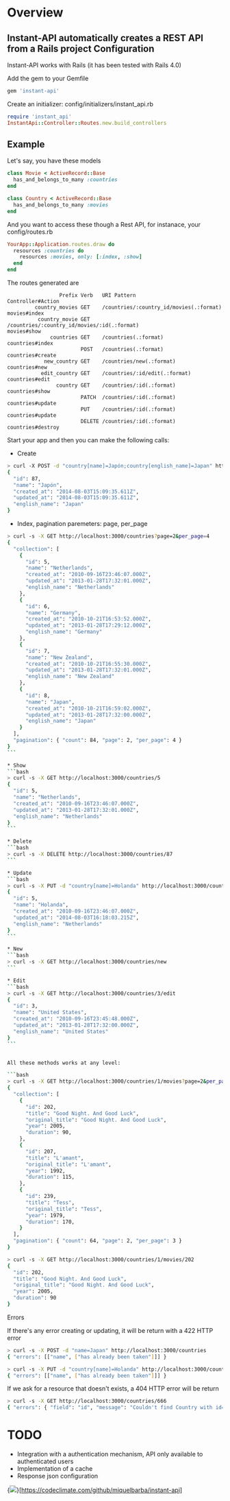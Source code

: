 # Overview

Instant-API automatically creates a REST API from a Rails project
Configuration
---

Instant-API works with Rails (it has been tested with Rails 4.0)

Add the gem to your Gemfile
```ruby
gem 'instant-api'
```

Create an initializer: config/initializers/instant_api.rb
```ruby
require 'instant_api'
InstantApi::Controller::Routes.new.build_controllers
```


Example
---

Let's say, you have these models
```ruby
class Movie < ActiveRecord::Base
  has_and_belongs_to_many :countries
end

class Country < ActiveRecord::Base
  has_and_belongs_to_many :movies
end
```

And you want to access these though a Rest API, for instanace, your config/routes.rb

```ruby
YourApp::Application.routes.draw do
  resources :countries do
    resources :movies, only: [:index, :show]
  end
end
```

The routes generated are

```
                 Prefix Verb   URI Pattern                                                     Controller#Action
         country_movies GET    /countries/:country_id/movies(.:format)                         movies#index
          country_movie GET    /countries/:country_id/movies/:id(.:format)                     movies#show
              countries GET    /countries(.:format)                                            countries#index
                        POST   /countries(.:format)                                            countries#create
            new_country GET    /countries/new(.:format)                                        countries#new
           edit_country GET    /countries/:id/edit(.:format)                                   countries#edit
                country GET    /countries/:id(.:format)                                        countries#show
                        PATCH  /countries/:id(.:format)                                        countries#update
                        PUT    /countries/:id(.:format)                                        countries#update
                        DELETE /countries/:id(.:format)                                        countries#destroy
```

Start your app and then you can make the following calls:

* Create
```bash
> curl -X POST -d "country[name]=Japón;country[english_name]=Japan" http://localhost:3000/countries
{
  "id": 87,
  "name": "Japón",
  "created_at": "2014-08-03T15:09:35.611Z",
  "updated_at": "2014-08-03T15:09:35.611Z",
  "english_name": "Japan"
}
```


* Index, pagination paremeters: page, per_page
````bash
> curl -s -X GET http://localhost:3000/countries?page=2&per_page=4
{
  "collection": [
    {
      "id": 5,
      "name": "Netherlands",
      "created_at": "2010-09-16T23:46:07.000Z",
      "updated_at": "2013-01-28T17:32:01.000Z",
      "english_name": "Netherlands"
    },
    {
      "id": 6,
      "name": "Germany",
      "created_at": "2010-10-21T16:53:52.000Z",
      "updated_at": "2013-01-28T17:29:12.000Z",
      "english_name": "Germany"
    },
    {
      "id": 7,
      "name": "New Zealand",
      "created_at": "2010-10-21T16:55:30.000Z",
      "updated_at": "2013-01-28T17:32:01.000Z",
      "english_name": "New Zealand"
    },
    {
      "id": 8,
      "name": "Japan",
      "created_at": "2010-10-21T16:59:02.000Z",
      "updated_at": "2013-01-28T17:32:00.000Z",
      "english_name": "Japan"
    }
  ],
  "pagination": { "count": 84, "page": 2, "per_page": 4 }
}
```

* Show
```bash
> curl -s -X GET http://localhost:3000/countries/5
{
  "id": 5,
  "name": "Netherlands",
  "created_at": "2010-09-16T23:46:07.000Z",
  "updated_at": "2013-01-28T17:32:01.000Z",
  "english_name": "Netherlands"
}
```

* Delete
```bash
> curl -s -X DELETE http://localhost:3000/countries/87
```

* Update
```bash
> curl -s -X PUT -d "country[name]=Holanda" http://localhost:3000/countries/5
{
  "id": 5,
  "name": "Holanda",
  "created_at": "2010-09-16T23:46:07.000Z",
  "updated_at": "2014-08-03T16:18:03.215Z",
  "english_name": "Netherlands"
}
```

* New
```bash
> curl -s -X GET http://localhost:3000/countries/new
```

* Edit
```bash
> curl -s -X GET http://localhost:3000/countries/3/edit
{
  "id": 3,
  "name": "United States",
  "created_at": "2010-09-16T23:45:48.000Z",
  "updated_at": "2013-01-28T17:32:00.000Z",
  "english_name": "United States"
}
```


All these methods works at any level:

```bash
> curl -s -X GET http://localhost:3000/countries/1/movies?page=2&per_page=3
{
  "collection": [
    {
      "id": 202,
      "title": "Good Night. And Good Luck",
      "original_title": "Good Night. And Good Luck",
      "year": 2005,
      "duration": 90,
    },
    {
      "id": 207,
      "title": "L'amant",
      "original_title": "L'amant",
      "year": 1992,
      "duration": 115,
    },
    {
      "id": 239,
      "title": "Tess",
      "original_title": "Tess",
      "year": 1979,
      "duration": 170,
    }
  ],
  "pagination": { "count": 64, "page": 2, "per_page": 3 }
}

> curl -s -X GET http://localhost:3000/countries/1/movies/202
{
  "id": 202,
  "title": "Good Night. And Good Luck",
  "original_title": "Good Night. And Good Luck",
  "year": 2005,
  "duration": 90
}
````

Errors

If there's any error creating or updating, it will be return with a 422 HTTP error

```bash
> curl -s -X POST -d "name=Japan" http://localhost:3000/countries
{ "errors": [["name", ["has already been taken"]]] }

> curl -s -X PUT -d "country[name]=Holanda" http://localhost:3000/countries/6
{ "errors": [["name", ["has already been taken"]]] }
```

If we ask for a resource that doesn't exists, a 404 HTTP error will be return

```bash
> curl -s -X GET http://localhost:3000/countries/666
{ "errors": { "field": "id", "message": "Couldn't find Country with id=666" } }
```



# TODO

- Integration with a authentication mechanism, API only available to authenticated users
- Implementation of a cache
- Response json configuration


{<img src="https://codeclimate.com/github/miquelbarba/instant-api.png" />}[https://codeclimate.com/github/miquelbarba/instant-api]
